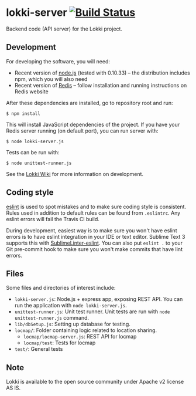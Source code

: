 lokki-server [![Build Status](https://travis-ci.org/TheSoftwareFactory/lokki-server.svg?branch=master)](https://travis-ci.org/TheSoftwareFactory/lokki-server)
============

Backend code (API server) for the Lokki project.

## Development

For developing the software, you will need:
- Recent version of [node.js](http://nodejs.org/) (tested with 0.10.33) – the distribution includes npm, which you will also need
- Recent version of [Redis](http://redis.io/) – follow installation and running instructions on Redis website

After these dependencies are installed, go to repository root and run:

    $ npm install

This will install JavaScript dependencies of the project. If you have your Redis server running (on default port), you can run server with:

    $ node lokki-server.js

Tests can be run with:

    $ node unittest-runner.js

See the [Lokki Wiki](https://github.com/TheSoftwareFactory/lokki/wiki) for more information on development.

## Coding style

[eslint](http://eslint.org/) is used to spot mistakes and to make sure coding style is consistent. Rules used in addition to default rules can be found from `.eslintrc`. Any eslint errors will fail the Travis CI build.

During development, easiest way is to make sure you won't have eslint errors is to have eslint integration in your IDE or text editor. Sublime Text 3 supports this with [SublimeLinter-eslint](https://github.com/roadhump/SublimeLinter-eslint). You can also put `eslint .` to your Git pre-commit hook to make sure you won't make commits that have lint errors.

## Files

Some files and directories of interest include:

- `lokki-server.js`: Node.js + express app, exposing REST API. You can run the application with `node lokki-server.js`.
- `unittest-runner.js`: Unit test runner. Unit tests are run with `node unittest-runner.js` command.
- `lib/dbSetup.js`: Setting up database for testing.
- `locmap/`: Folder containing logic related to location sharing.
    - `locmap/locmap-server.js`: REST API for locmap
    - `locmap/test`: Tests for locmap
- `test/`: General tests

## Note

Lokki is available to the open source community under Apache v2 license AS IS.
